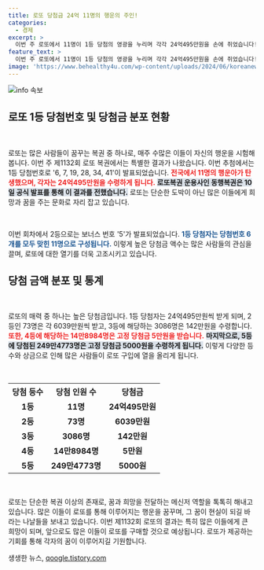 ```yaml
---
title: 로또 당첨금 24억 11명의 행운의 주인!
categories:
  - 경제
excerpt: >
  이번 주 로또에서 11명이 1등 당첨의 영광을 누리며 각각 24억495만원을 손에 쥐었습니다! 행운의 숫자 6, 7, 19, 28, 34, 41을 확인하고, 나의 행운도 점검해 보세요!
feature_text: >
  이번 주 로또에서 11명이 1등 당첨의 영광을 누리며 각각 24억495만원을 손에 쥐었습니다! 행운의 숫자 6, 7, 19, 28, 34, 41을 확인하고, 나의 행운도 점검해 보세요!
image: 'https://www.behealthy4u.com/wp-content/uploads/2024/06/koreanews.jpg'
---
```


<p><img src="https://www.behealthy4u.com/wp-content/uploads/2024/06/koreanews.jpg" alt="info 속보" /></p>

<h2 data-ke-size="size26">로또 1등 당첨번호 및 당첨금 분포 현황</h2>

<p data-ke-size="size16">&nbsp;</p>

<p>로또는 많은 사람들이 꿈꾸는 복권 중 하나로, 매주 수많은 이들이 자신의 행운을 시험해 봅니다. 이번 주 제1132회 로또 복권에서는 특별한 결과가 나왔습니다. 이번 추첨에서는 1등 당첨번호로 '6, 7, 19, 28, 34, 41'이 발표되었습니다. <b><span style="color: #ee2323;">전국에서 11명의 행운아가 탄생했으며, 각자는 24억495만원을 수령하게 됩니다.</span></b> <b><span style="background-color: #21538527;">로또복권 운용사인 동행복권은 10일 공식 발표를 통해 이 결과를 전했습니다.</span></b> 로또는 단순한 도박이 아닌 많은 이들에게 희망과 꿈을 주는 문화로 자리 잡고 있습니다. </p>

<p data-ke-size="size16">&nbsp;</p>

<p>이번 회차에서 2등으로는 보너스 번호 '5'가 발표되었습니다. <b><span style="color: #1a5490;">1등 당첨자는 당첨번호 6개를 모두 맞힌 11명으로 구성됩니다.</span></b> 이렇게 높은 당첨금 액수는 많은 사람들의 관심을 끌며, 로또에 대한 열기를 더욱 고조시키고 있습니다.</p>

<h2 data-ke-size="size26">당첨 금액 분포 및 통계</h2>

<p data-ke-size="size16">&nbsp;</p>

<p>로또의 매력 중 하나는 높은 당첨금입니다. 1등 당첨자는 24억495만원씩 받게 되며, 2등인 73명은 각 6039만원씩 받고, 3등에 해당하는 3086명은 142만원을 수령합니다. <b><span style="color: #ee2323;">또한, 4등에 해당하는 14만8984명은 고정 당첨금 5만원을 받습니다.</span></b> <b><span style="background-color: #21538527;">마지막으로, 5등에 당첨된 249만4773명은 고정 당첨금 5000원을 수령하게 됩니다.</span></b> 이렇게 다양한 등수와 상금으로 인해 많은 사람들이 로또 구입에 열을 올리게 됩니다.</p>

<p data-ke-size="size16">&nbsp;</p>

<table style="width: 100%; border-collapse: collapse;">
    <tr>
        <th style="text-align: center;"><b>당첨 등수</b></th>
        <th style="text-align: center;"><b>당첨 인원 수</b></th>
        <th style="text-align: center;"><b>당첨금</b></th>
    </tr>
    <tr>
        <td style="text-align: center; height: 17px;"><b>1등</b></td>
        <td style="text-align: center; height: 17px;"><b>11명</b></td>
        <td style="text-align: center; height: 17px;"><b>24억495만원</b></td>
    </tr>
    <tr>
        <td style="text-align: center; height: 17px;"><b>2등</b></td>
        <td style="text-align: center; height: 17px;"><b>73명</b></td>
        <td style="text-align: center; height: 17px;"><b>6039만원</b></td>
    </tr>
    <tr>
        <td style="text-align: center; height: 17px;"><b>3등</b></td>
        <td style="text-align: center; height: 17px;"><b>3086명</b></td>
        <td style="text-align: center; height: 17px;"><b>142만원</b></td>
    </tr>
    <tr>
        <td style="text-align: center; height: 17px;"><b>4등</b></td>
        <td style="text-align: center; height: 17px;"><b>14만8984명</b></td>
        <td style="text-align: center; height: 17px;"><b>5만원</b></td>
    </tr>
    <tr>
        <td style="text-align: center; height: 17px;"><b>5등</b></td>
        <td style="text-align: center; height: 17px;"><b>249만4773명</b></td>
        <td style="text-align: center; height: 17px;"><b>5000원</b></td>
    </tr>
</table>

<p data-ke-size="size16">&nbsp;</p>

<p>로또는 단순한 복권 이상의 존재로, 꿈과 희망을 전달하는 메신저 역할을 톡톡히 해내고 있습니다. 많은 이들이 로또를 통해 이루어지는 행운을 꿈꾸며, 그 꿈이 현실이 되길 바라는 나날들을 보내고 있습니다. 이번 제1132회 로또의 결과는 특히 많은 이들에게 큰 희망이 되며, 앞으로도 많은 이들이 로또를 구매할 것으로 예상됩니다. 로또가 제공하는 기회를 통해 각자의 꿈이 이루어지길 기원합니다.</p>
생생한 뉴스, <a href="https://qoogle.tistory.com" rel="dofollow">qoogle.tistory.com</a>


